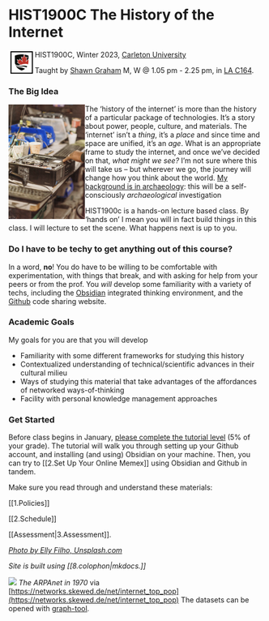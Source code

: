# HIST1900C The History of the Internet

<img src="assets/logo.png" align="left">

HIST1900C, Winter 2023, [Carleton University](https://carleton.ca/history)

Taught by [Shawn Graham](https://shawngraham.github.io) M, W @ 1.05 pm - 2.25 pm, in [LA C164](https://carleton.ca/tls/rooms/loeb-c164/).

### The Big Idea

<img src="assets/broken-machines.png" align="left" width="30%"></img> The ‘history of the internet’ is more than the history of a particular package of technologies. It’s a story about power, people, culture, and materials. The ‘internet’ isn’t a _thing_, it’s a _place_ and since time and space are unified, it’s an _age_. What is an appropriate frame to study the internet, and once we’ve decided on that, _what might we see?_ I’m not sure where this will take us – but wherever we go, the journey will change how you think about the world. [My background is in archaeology](https://shawngraham.github.io): this will be a self-consciously *archaeological* investigation

HIST1900c is a hands-on lecture based class. By ‘hands on’ I mean you will in fact build things in this class. I will lecture to set the scene. What happens next is up to you.

### Do I have to be techy to get anything out of this course?

In a word, **no**! You do have to be willing to be comfortable with experimentation, with things that break, and with asking for help from your peers or from the prof. You *will* develop some familiarity with a variety of techs, including the [Obsidian](https://obsidian.md) integrated thinking environment, and the [Github](https://github.com) code sharing website.

### Academic Goals

My goals for you are that you will develop

-  Familiarity with some different frameworks for studying this history
-  Contextualized understanding of technical/scientific advances in their cultural milieu
-  Ways of studying this material that take advantages of the affordances of networked ways-of-thinking
- Facility with personal knowledge management approaches

### Get Started

Before class begins in January, [please complete the tutorial level](https://shawngraham.github.io/tutorial-levels/src/hist1900c-tutorial.html) (5% of your grade). The tutorial will walk you through setting up your Github account, and installing (and using) Obsidian on your machine. Then, you can try to [[2.Set Up Your Online Memex]] using Obsidian and Github in tandem.

Make sure you read through and understand these materials: 

[[1.Policies]]

[[2.Schedule]]

[[Assessment|3.Assessment]].

_[Photo by Elly Filho, Unsplash.com](https://unsplash.com/photos/uKB4O22KMMk)_

_Site is built using [[8.colophon|mkdocs.]]_

![](https://networks.skewed.de/draw/internet_top_pop/Arpanet19706) _The ARPAnet in 1970_ via [https://networks.skewed.de/net/internet_top_pop](https://networks.skewed.de/net/internet_top_pop) The datasets can be opened with [graph-tool](https://graph-tool.skewed.de/).